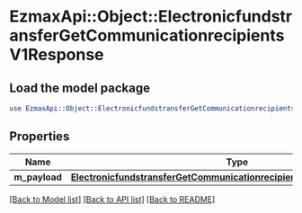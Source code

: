 # EzmaxApi::Object::ElectronicfundstransferGetCommunicationrecipientsV1Response

## Load the model package
```perl
use EzmaxApi::Object::ElectronicfundstransferGetCommunicationrecipientsV1Response;
```

## Properties
Name | Type | Description | Notes
------------ | ------------- | ------------- | -------------
**m_payload** | [**ElectronicfundstransferGetCommunicationrecipientsV1ResponseMPayload**](ElectronicfundstransferGetCommunicationrecipientsV1ResponseMPayload.md) |  | 

[[Back to Model list]](../README.md#documentation-for-models) [[Back to API list]](../README.md#documentation-for-api-endpoints) [[Back to README]](../README.md)


